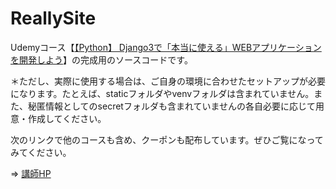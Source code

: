# ReallySite

Udemyコース【[【Python】 Django3で「本当に使える」WEBアプリケーションを開発しよう](https://www.udemy.com/course/reallysite/?referralCode=8D7BFA84042A1618A7B8)】の完成用のソースコードです。

＊ただし、実際に使用する場合は、ご自身の環境に合わせたセットアップが必要になります。たとえば、staticフォルダやvenvフォルダは含まれていません。また、秘匿情報としてのsecretフォルダも含まれていませんの各自必要に応じて用意・作成してください。


次のリンクで他のコースも含め、クーポンも配布しています。ぜひご覧になってみてください。

=> [講師HP](https://takuma.one)
